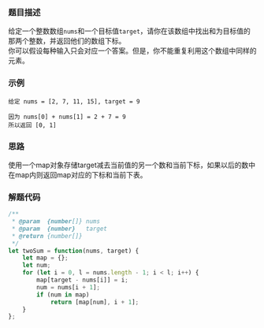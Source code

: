 ### 题目描述
给定一个整数数组`nums`和一个目标值`target`，请你在该数组中找出和为目标值的那两个整数，并返回他们的数组下标。  
你可以假设每种输入只会对应一个答案。但是，你不能重复利用这个数组中同样的元素。
### 示例
```
给定 nums = [2, 7, 11, 15], target = 9

因为 nums[0] + nums[1] = 2 + 7 = 9
所以返回 [0, 1]
```
### 思路
使用一个map对象存储target减去当前值的另一个数和当前下标，如果以后的数中在map内则返回map对应的下标和当前下表。
### 解题代码
```javascript
/**
 * @param  {number[]} nums
 * @param  {number}   target
 * @return {number[]}
 */
let twoSum = function(nums, target) {
    let map = {};
    let num;
    for (let i = 0, l = nums.length - 1; i < l; i++) {
        map[target - nums[i]] = i;
        num = nums[i + 1]; 
        if (num in map)
            return [map[num], i + 1];
    }
};
```
